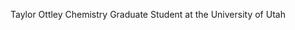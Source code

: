 Taylor Ottley
Chemistry Graduate Student at the University of Utah

<!---
KoStar2/KoStar2 is a ✨ special ✨ repository because its `README.md` (this file) appears on your GitHub profile.
You can click the Preview link to take a look at your changes.
--->
